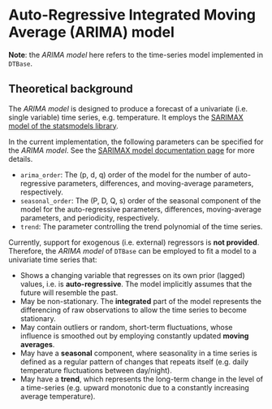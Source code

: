# Auto-Regressive Integrated Moving Average (ARIMA) model

**Note**: the *ARIMA model* here refers to the time-series model implemented in `DTBase`.

## Theoretical background

The *ARIMA model* is designed to produce a forecast of a univariate (i.e. single variable) time series, e.g. temperature.
It employs the [SARIMAX model of the statsmodels library](https://www.statsmodels.org/dev/generated/statsmodels.tsa.statespace.sarimax.SARIMAX.html).

In the current implementation, the following parameters can be specified for the *ARIMA model*.
See the [SARIMAX model documentation page](https://www.statsmodels.org/dev/generated/statsmodels.tsa.statespace.sarimax.SARIMAX.html) for more details.

 - `arima_order`: The (p, d, q) order of the model for the number of auto-regressive parameters, differences, and moving-average parameters, respectively.
 - `seasonal_order`: The (P, D, Q, s) order of the seasonal component of the model for the auto-regressive parameters, differences, moving-average parameters, and periodicity, respectively.
 - `trend`: The parameter controlling the trend polynomial of the time series.

Currently, support for exogenous (i.e. external) regressors is **not provided**.
Therefore, the *ARIMA model* of `DTBase` can be employed to fit a model to a univariate time series that:
 - Shows a changing variable that regresses on its own prior (lagged) values, i.e. is **auto-regressive**. The model implicitly assumes that the future will resemble the past.
 - May be non-stationary. The **integrated** part of the model represents the differencing of raw observations to allow the time series to become stationary.
 - May contain outliers or random, short-term fluctuations, whose influence is smoothed out by employing constantly updated **moving averages**.
 - May have a **seasonal** component, where seasonality in a time series is defined as a regular pattern of changes that repeats itself (e.g. daily temperature fluctuations between day/night).
 - May have a **trend**, which represents the long-term change in the level of a time-series (e.g. upward monotonic due to a constantly increasing average temperature).
